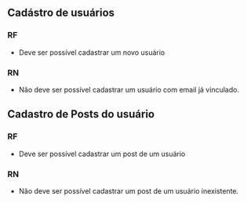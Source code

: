 ## Cadástro de usuários

### RF
- Deve ser possível cadastrar um novo usuário

### RN
- Não deve ser possível cadastrar um usuário com email já vinculado.

## Cadastro de Posts do usuário

### RF
- Deve ser possível cadastrar um post de um usuário

### RN
- Não deve ser possível cadastrar um post de um usuário inexistente.